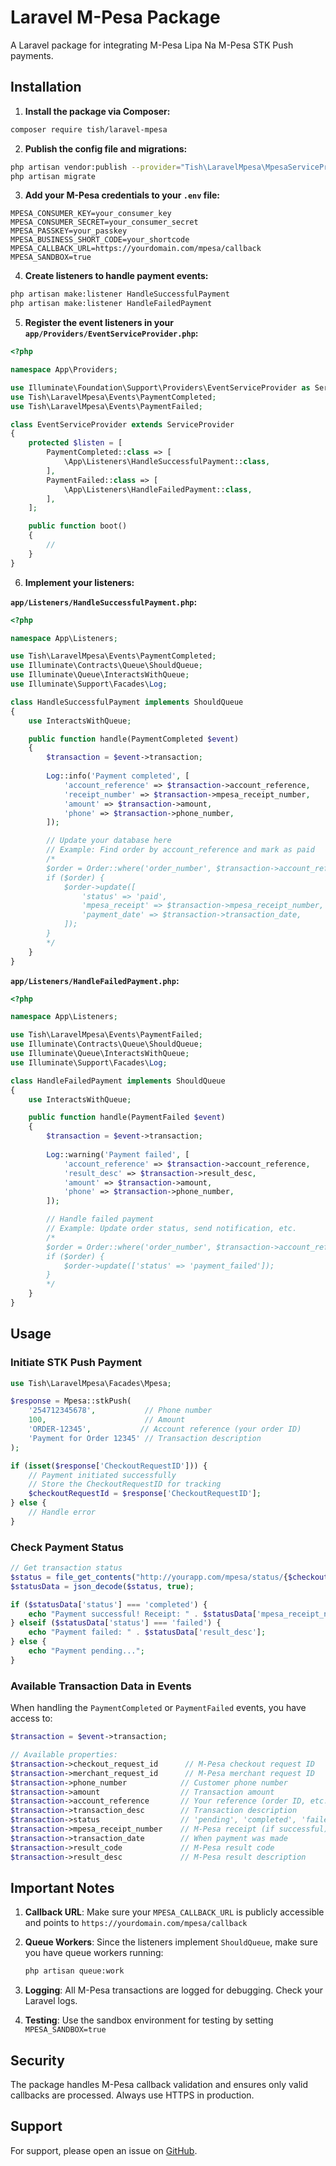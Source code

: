 # Laravel M-Pesa Package

A Laravel package for integrating M-Pesa Lipa Na M-Pesa STK Push payments.

## Installation

1. **Install the package via Composer:**
```bash
composer require tish/laravel-mpesa
```

2. **Publish the config file and migrations:**
```bash
php artisan vendor:publish --provider="Tish\LaravelMpesa\MpesaServiceProvider"
php artisan migrate
```

3. **Add your M-Pesa credentials to your `.env` file:**
```env
MPESA_CONSUMER_KEY=your_consumer_key
MPESA_CONSUMER_SECRET=your_consumer_secret
MPESA_PASSKEY=your_passkey
MPESA_BUSINESS_SHORT_CODE=your_shortcode
MPESA_CALLBACK_URL=https://yourdomain.com/mpesa/callback
MPESA_SANDBOX=true
```

4. **Create listeners to handle payment events:**
```bash
php artisan make:listener HandleSuccessfulPayment
php artisan make:listener HandleFailedPayment
```

5. **Register the event listeners in your `app/Providers/EventServiceProvider.php`:**
```php
<?php

namespace App\Providers;

use Illuminate\Foundation\Support\Providers\EventServiceProvider as ServiceProvider;
use Tish\LaravelMpesa\Events\PaymentCompleted;
use Tish\LaravelMpesa\Events\PaymentFailed;

class EventServiceProvider extends ServiceProvider
{
    protected $listen = [
        PaymentCompleted::class => [
            \App\Listeners\HandleSuccessfulPayment::class,
        ],
        PaymentFailed::class => [
            \App\Listeners\HandleFailedPayment::class,
        ],
    ];

    public function boot()
    {
        //
    }
}
```

6. **Implement your listeners:**

**`app/Listeners/HandleSuccessfulPayment.php`:**
```php
<?php

namespace App\Listeners;

use Tish\LaravelMpesa\Events\PaymentCompleted;
use Illuminate\Contracts\Queue\ShouldQueue;
use Illuminate\Queue\InteractsWithQueue;
use Illuminate\Support\Facades\Log;

class HandleSuccessfulPayment implements ShouldQueue
{
    use InteractsWithQueue;

    public function handle(PaymentCompleted $event)
    {
        $transaction = $event->transaction;
        
        Log::info('Payment completed', [
            'account_reference' => $transaction->account_reference,
            'receipt_number' => $transaction->mpesa_receipt_number,
            'amount' => $transaction->amount,
            'phone' => $transaction->phone_number,
        ]);

        // Update your database here
        // Example: Find order by account_reference and mark as paid
        /*
        $order = Order::where('order_number', $transaction->account_reference)->first();
        if ($order) {
            $order->update([
                'status' => 'paid',
                'mpesa_receipt' => $transaction->mpesa_receipt_number,
                'payment_date' => $transaction->transaction_date,
            ]);
        }
        */
    }
}
```

**`app/Listeners/HandleFailedPayment.php`:**
```php
<?php

namespace App\Listeners;

use Tish\LaravelMpesa\Events\PaymentFailed;
use Illuminate\Contracts\Queue\ShouldQueue;
use Illuminate\Queue\InteractsWithQueue;
use Illuminate\Support\Facades\Log;

class HandleFailedPayment implements ShouldQueue
{
    use InteractsWithQueue;

    public function handle(PaymentFailed $event)
    {
        $transaction = $event->transaction;
        
        Log::warning('Payment failed', [
            'account_reference' => $transaction->account_reference,
            'result_desc' => $transaction->result_desc,
            'amount' => $transaction->amount,
            'phone' => $transaction->phone_number,
        ]);

        // Handle failed payment
        // Example: Update order status, send notification, etc.
        /*
        $order = Order::where('order_number', $transaction->account_reference)->first();
        if ($order) {
            $order->update(['status' => 'payment_failed']);
        }
        */
    }
}
```

## Usage

### Initiate STK Push Payment

```php
use Tish\LaravelMpesa\Facades\Mpesa;

$response = Mpesa::stkPush(
    '254712345678',           // Phone number
    100,                      // Amount
    'ORDER-12345',           // Account reference (your order ID)
    'Payment for Order 12345' // Transaction description
);

if (isset($response['CheckoutRequestID'])) {
    // Payment initiated successfully
    // Store the CheckoutRequestID for tracking
    $checkoutRequestId = $response['CheckoutRequestID'];
} else {
    // Handle error
}
```

### Check Payment Status

```php
// Get transaction status
$status = file_get_contents("http://yourapp.com/mpesa/status/{$checkoutRequestId}");
$statusData = json_decode($status, true);

if ($statusData['status'] === 'completed') {
    echo "Payment successful! Receipt: " . $statusData['mpesa_receipt_number'];
} elseif ($statusData['status'] === 'failed') {
    echo "Payment failed: " . $statusData['result_desc'];
} else {
    echo "Payment pending...";
}
```

### Available Transaction Data in Events

When handling the `PaymentCompleted` or `PaymentFailed` events, you have access to:

```php
$transaction = $event->transaction;

// Available properties:
$transaction->checkout_request_id      // M-Pesa checkout request ID
$transaction->merchant_request_id      // M-Pesa merchant request ID  
$transaction->phone_number            // Customer phone number
$transaction->amount                  // Transaction amount
$transaction->account_reference       // Your reference (order ID, etc.)
$transaction->transaction_desc        // Transaction description
$transaction->status                  // 'pending', 'completed', 'failed'
$transaction->mpesa_receipt_number    // M-Pesa receipt (if successful)
$transaction->transaction_date        // When payment was made
$transaction->result_code             // M-Pesa result code
$transaction->result_desc             // M-Pesa result description
```

## Important Notes

1. **Callback URL**: Make sure your `MPESA_CALLBACK_URL` is publicly accessible and points to `https://yourdomain.com/mpesa/callback`

2. **Queue Workers**: Since the listeners implement `ShouldQueue`, make sure you have queue workers running:
   ```bash
   php artisan queue:work
   ```

3. **Logging**: All M-Pesa transactions are logged for debugging. Check your Laravel logs.

4. **Testing**: Use the sandbox environment for testing by setting `MPESA_SANDBOX=true`

## Security

The package handles M-Pesa callback validation and ensures only valid callbacks are processed. Always use HTTPS in production.

## Support

For support, please open an issue on [GitHub](https://github.com/yourusername/laravel-mpesa).